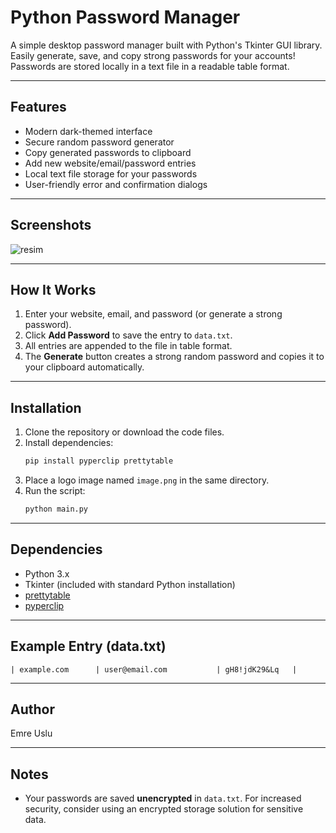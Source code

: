 # Python Password Manager

A simple desktop password manager built with Python's Tkinter GUI library. Easily generate, save, and copy strong passwords for your accounts! Passwords are stored locally in a text file in a readable table format.

---

## Features
- Modern dark-themed interface
- Secure random password generator
- Copy generated passwords to clipboard
- Add new website/email/password entries
- Local text file storage for your passwords
- User-friendly error and confirmation dialogs

---

## Screenshots
![resim](https://github.com/user-attachments/assets/396de205-2d9c-420b-8695-e2d47b5acb54)


---

## How It Works
1. Enter your website, email, and password (or generate a strong password).
2. Click **Add Password** to save the entry to `data.txt`.
3. All entries are appended to the file in table format.
4. The **Generate** button creates a strong random password and copies it to your clipboard automatically.

---

## Installation

1. Clone the repository or download the code files.
2. Install dependencies:
    ```bash
    pip install pyperclip prettytable
    ```
3. Place a logo image named `image.png` in the same directory.
4. Run the script:
    ```bash
    python main.py
    ```

---

## Dependencies
- Python 3.x
- Tkinter (included with standard Python installation)
- [prettytable](https://pypi.org/project/prettytable/)
- [pyperclip](https://pypi.org/project/pyperclip/)

---

## Example Entry (data.txt)
```
| example.com      | user@email.com           | gH8!jdK29&Lq   |
```

---

## Author
Emre Uslu

---

## Notes
- Your passwords are saved **unencrypted** in `data.txt`. For increased security, consider using an encrypted storage solution for sensitive data.
